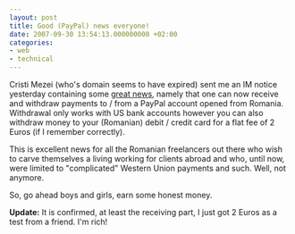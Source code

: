 ```yaml
---
layout: post
title: Good (PayPal) news everyone!
date: 2007-09-30 13:54:13.000000000 +02:00
categories:
- web
- technical
---
```

Cristi Mezei (who's domain seems to have expired) sent me an IM notice yesterday containing some <a href="http://forum.seopedia.ro/bar-lobby/5506-withdraw-si-receive-payments-paypal-acum-si-la-noi.html" title="In Romanian">great news</a>, namely that one can now receive and withdraw payments to / from a PayPal account opened from Romania. Withdrawal only works with US bank accounts however you can also withdraw money to your (Romanian) debit / credit card for a flat fee of 2 Euros (if I remember correctly).

This is excellent news for all the Romanian freelancers out there who wish to carve themselves a living working for clients abroad and who, until now, were limited to "complicated" Western Union payments and such. Well, not anymore.

So, go ahead boys and girls, earn some honest money.

<strong>Update:</strong> It is confirmed, at least the receiving part, I just got 2 Euros as a test from a friend. I'm rich!
